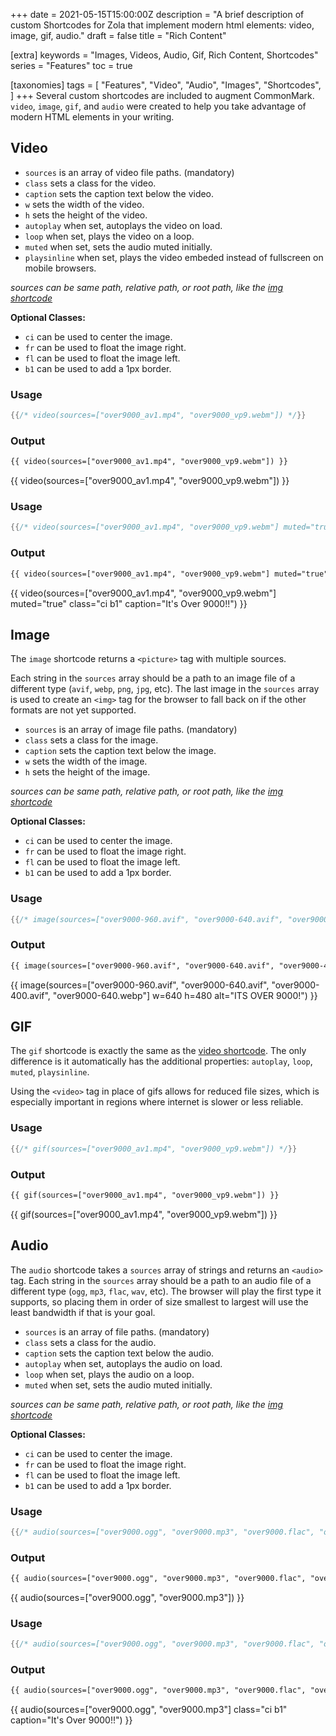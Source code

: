 +++
date = 2021-05-15T15:00:00Z
description = "A brief description of custom Shortcodes for Zola that implement modern html elements: video, image, gif, audio."
draft = false
title = "Rich Content"

[extra]
keywords = "Images, Videos, Audio, Gif, Rich Content, Shortcodes"
series = "Features"
toc = true

[taxonomies]
tags = [
    "Features",
    "Video",
    "Audio",
    "Images",
    "Shortcodes",
]
+++
Several custom shortcodes are included to augment CommonMark. `video`, `image`, `gif`, and `audio` were created to help you take advantage of modern HTML elements in your writing.

<!-- more -->

## Video

- `sources` is an array of video file paths. (mandatory)
- `class` sets a class for the video.
- `caption` sets the caption text below the video.
- `w` sets the width of the video.
- `h` sets the height of the video.
- `autoplay` when set, autoplays the video on load.
- `loop` when set, plays the video on a loop.
- `muted` when set, sets the audio muted initially.
- `playsinline` when set, plays the video embeded instead of fullscreen on mobile browsers.

*sources can be same path, relative path, or root path, like the [img shortcode](https://abridge.pages.dev/overview-images/#img-shortcode)*

**Optional Classes:**

- `ci` can be used to center the image.
- `fr` can be used to float the image right.
- `fl` can be used to float the image left.
- `b1` can be used to add a 1px border.

### Usage

```rs
{{/* video(sources=["over9000_av1.mp4", "over9000_vp9.webm"]) */}}
```

### Output

```html
{{ video(sources=["over9000_av1.mp4", "over9000_vp9.webm"]) }}
```

{{ video(sources=["over9000_av1.mp4", "over9000_vp9.webm"]) }}

### Usage

```rs
{{/* video(sources=["over9000_av1.mp4", "over9000_vp9.webm"] muted="true" class="ci b1" caption="It's Over 9000!!") */}}
```

### Output

```html
{{ video(sources=["over9000_av1.mp4", "over9000_vp9.webm"] muted="true" class="ci b1" caption="It's Over 9000!!") }}
```

{{ video(sources=["over9000_av1.mp4", "over9000_vp9.webm"] muted="true" class="ci b1" caption="It's Over 9000!!") }}

## Image

The `image` shortcode returns a `<picture>` tag with multiple sources.

Each string in the `sources` array should be a path to an image file of a different type (`avif`, `webp`, `png`, `jpg`, etc).
 The last image in the `sources` array is used to create an `<img>` tag for the browser to fall back on if the other formats are not yet supported.

- `sources` is an array of image file paths. (mandatory)
- `class` sets a class for the image.
- `caption` sets the caption text below the image.
- `w` sets the width of the image.
- `h` sets the height of the image.

*sources can be same path, relative path, or root path, like the [img shortcode](https://abridge.pages.dev/overview-images/#img-shortcode)*

**Optional Classes:**

- `ci` can be used to center the image.
- `fr` can be used to float the image right.
- `fl` can be used to float the image left.
- `b1` can be used to add a 1px border.

### Usage

```rs
{{/* image(sources=["over9000-960.avif", "over9000-640.avif", "over9000-400.avif", "over9000-640.webp"] w=640 h=480 alt="ITS OVER 9000!") */}}
```

### Output

```html
{{ image(sources=["over9000-960.avif", "over9000-640.avif", "over9000-400.avif", "over9000-640.webp"] w=640 h=480 alt="ITS OVER 9000!") }}
```

{{ image(sources=["over9000-960.avif", "over9000-640.avif", "over9000-400.avif", "over9000-640.webp"] w=640 h=480 alt="ITS OVER 9000!") }}

## GIF

The `gif` shortcode is exactly the same as the [video shortcode](#video).
 The only difference is it automatically has the additional properties: `autoplay`, `loop`, `muted`, `playsinline`.

Using the `<video>` tag in place of gifs allows for reduced file sizes,
which is especially important in regions where internet is slower or
less reliable.

### Usage

```rs
{{/* gif(sources=["over9000_av1.mp4", "over9000_vp9.webm"]) */}}
```

### Output

```html
{{ gif(sources=["over9000_av1.mp4", "over9000_vp9.webm"]) }}
```

{{ gif(sources=["over9000_av1.mp4", "over9000_vp9.webm"]) }}

## Audio

The `audio` shortcode takes a `sources` array of strings and returns an
`<audio>` tag. Each string in the `sources` array should be a path to an
audio file of a different type (`ogg`, `mp3`, `flac`, `wav`, etc).
The browser will play the first type it supports, so placing them in order of size smallest to largest will use the least bandwidth if that is your goal.

- `sources` is an array of file paths. (mandatory)
- `class` sets a class for the audio.
- `caption` sets the caption text below the audio.
- `autoplay` when set, autoplays the audio on load.
- `loop` when set, plays the audio on a loop.
- `muted` when set, sets the audio muted initially.

*sources can be same path, relative path, or root path, like the [img shortcode](https://abridge.pages.dev/overview-images/#img-shortcode)*

**Optional Classes:**

- `ci` can be used to center the image.
- `fr` can be used to float the image right.
- `fl` can be used to float the image left.
- `b1` can be used to add a 1px border.

### Usage

```rs
{{/* audio(sources=["over9000.ogg", "over9000.mp3", "over9000.flac", "over9000.wav"]) */}}
```

### Output

```html
{{ audio(sources=["over9000.ogg", "over9000.mp3", "over9000.flac", "over9000.wav"]) }}
```

{{ audio(sources=["over9000.ogg", "over9000.mp3"]) }}

### Usage

```rs
{{/* audio(sources=["over9000.ogg", "over9000.mp3", "over9000.flac", "over9000.wav"] class="ci b1" caption="It's Over 9000!!") */}}
```

### Output

```html
{{ audio(sources=["over9000.ogg", "over9000.mp3", "over9000.flac", "over9000.wav"] class="ci b1" caption="It's Over 9000!!") }}
```

{{ audio(sources=["over9000.ogg", "over9000.mp3"] class="ci b1" caption="It's Over 9000!!") }}
